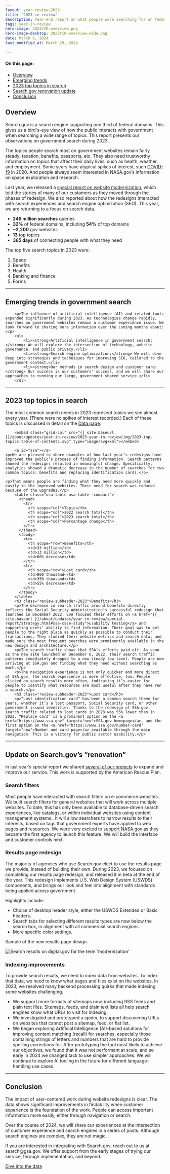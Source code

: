 ```yaml
---
layout: year-review-2023
title: "2023 in review"
description: Year-end report on what people were searching for on federal government websites during 2023.
tags: year-in-review
hero-image: 2023YIR-overview.png
hero-image-desktop: 2023YIR-overview-wide.png
date: March 6, 2024
last_modified_at: March 29, 2024

---
```


<div class="desktop:grid-col-4 desktop:display-block tablet:display-none">
    <aside class="usa-in-page-nav-year-review-2023">
        <nav aria-label="In-page navigation">
                <h4 class="usa-sidenav-label">On this page:</h4>
            <ul class="usa-in-page-nav-year-review-2023-list">
                <li class="usa-in-page-nav-year-review-2023__item"><a href="#section_1" class="usa-in-page-nav-year-review-2023__link usa-current">Overview</a></li>
                <li class="usa-in-page-nav-year-review-2023__item"><a href="#section_2" class="usa-in-page-nav-year-review-2023__link">Emerging trends</a></li>
                <li class="usa-in-page-nav-year-review-2023__item"><a href="#section_3" class="usa-in-page-nav-year-review-2023__link">2023 top topics in search</a></li>
                <li class="usa-in-page-nav-year-review-2023__item"><a href="#section_4" class="usa-in-page-nav-year-review-2023__link">Search.gov renovation update</a></li>
                <li class="usa-in-page-nav-year-review-2023__item"><a href="#section_5" class="usa-in-page-nav-year-review-2023__link">Conclusion</a></li>
            </ul>
        </nav>
    </aside>
</div>
<article class="desktop:grid-col-8 tablet:grid-col-6 grid-col usa-prose article">
        <h2 class="review-header-2023" id="section_1">Overview</h2>
        <p>Search.gov is a search engine supporting one third of federal domains. This gives us a bird's-eye view of how the public interacts with government when searching a wide range of topics. This report presents our observations on government search during 2023.</p>
        <p>The topics people search most on government websites remain fairly steady: taxation, benefits, passports, etc. They also need trustworthy information on topics that affect their daily lives, such as health, weather, and employment. Some years have atypical spikes of interest, such <a href="{{ site.baseurl }}/about/updates/year-in-review/2020-year-in-review.html" target="new">COVID-19</a> in 2020. And people always seem interested in NASA.gov’s information on space exploration and research.</p>
        <p>Last year, we released a <a href="{{ site.baseurl }}/about/updates/year-in-review/special-report/overview.html" target="new">special report on website modernization</a>, which told the stories of many of our customers as they moved through the phases of redesign. We also reported about how  the redesigns interacted with search experiences and search engine optimization (SEO). This year, we are returning to a focus on search data.</p>
		<ul>
			<li><strong>246 million searches</strong> queries</li>
			<li><strong>32%</strong> of federal domains, including <strong>54%</strong> of top domains</li>
			<li><strong>~2,200</strong> gov websites</li>
			<li><strong>13</strong> top topics</li>
			<li><strong>365 days</strong> of connecting people with what they need</li>
		</ul>
		<p>The top five search topics in 2023 were:</p>
        <ol>
            <li>Space</li>
            <li>Benefits</li>
            <li>Health</li>
            <li>Banking and finance</li>
            <li>Forms</li>
        </ol>
  
  <hr class="section-break" id="section_2">
  <h2 class="review-header-2023">Emerging trends in government search</h2> 

		<p>The influence of artificial intelligence (AI) and related tools expanded significantly during 2023. As technologies change rapidly, searches on government websites remain a customer experience issue. We look forward to sharing more information over the coming months about:</p>
        <ul>
            <li><strong>Artificial intelligence in government search:</strong> We will explore the intersection of technology, website governance, and public privacy.</li>
            <li><strong>Search engine optimization:</strong> We will dive deep into strategies and techniques for improving SEO, tailored to the government context.</li>
            <li><strong>Our methods in search design and customer care:</strong> Our success is our customers’ success, and we will share our approaches to running our large, government shared service.</li>
        </ul>
        
<hr class="section-break" id="section_3">
	<h2 class="review-header-2023">2023 top topics in search</h2>
		<p>The most common search needs in 2023 represent topics we see almost every year. (There were no spikes of interest recorded.) Each of these topics is discussed in detail on the <a href="{{ site.baseurl }}/about/updates/year-in-review/2023-year-in-review/data.html">Data page</a>.</p>		

		<embed class="grid-col" src="{{ site.baseurl }}/about/updates/year-in-review/2023-year-in-review/img/2023-top-topics-table-of-contents.svg" type="image/svg+xml"></embed>

		<a id="ssa"></a>
    <p>We are pleased to share examples of how last year’s redesigns have improved the public’s process of finding information. Search patterns showed the redesigns resulted in meaningful change. Specifically, analytics showed a dramatic decrease in the number of searches for two common topics: benefits and replacing identification cards.</p>
		
    <p>That means people are finding what they need more quickly and easily in the improved websites. Their need for search was reduced because of the upgrades.</p>
		<table class="usa-table usa-table--compact">
		  <thead>
		    <tr>
		      <th scope="col">Topic</th>
		      <th scope="col">2022 search total</th>
		      <th scope="col">2023 search total</th>
		      <th scope="col">Percentage change</th>
		    </tr>
		  </thead>
		  <tbody>
		    <tr>
		      <th scope="row">Benefits</th>
		      <td>33 million</td>
		      <td>13 million</td>
		      <td>60% decrease</td>
		    </tr>
		    <tr>
		      <th scope="row">Lost card</th>
		      <td>800 thousand</td>
		      <td>350 thousand</td>
		      <td>55% decrease</td>
		    </tr>
		  </tbody>
		</table>
		<h3 class="review-subheader-2023">Benefits</h3>
		<p>The decrease in search traffic around benefits directly reflects the Social Security Administration’s successful redesign that launched in December 2022. SSA focused their efforts on <a href="{{ site.baseurl }}/about/updates/year-in-review/special-report/strategy.html#ssa-case-study">usability testing</a> and supporting users’ ability to find information. Their goal was to get people to the right place as quickly as possible to conduct their transactions. They studied their website metrics and search data, and made sure the most frequent searches were prominently available in the new design and architecture.</p>
		<p>The search traffic shows that SSA’s efforts paid off: As soon as the new site launched on December 6, 2022, their search traffic patterns immediately dropped to a new steady low level. People are now arriving at SSA.gov and finding what they need without searching as much.</p> 
		<p>The navigation experience is not only quicker and more direct at SSA.gov, the search experience is more effective, too: People clicked on search results more often, indicating it’s easier for people to identify what resources are most useful after they have run a search.</p>
		<h3 class="review-subheader-2023">Lost card</h3>
		<p>“Lost identification card” has been a common search theme for years, whether it’s a lost passport, Social Security card, or other government issued identifier. Thanks to the redesign of SSA.gov, search traffic related to lost cards in 2023 was 55% lower than in 2022. “Replace card” is a prominent option on the <a href="https://www.ssa.gov" target="new">SSA.gov homepage</a>, and the first option on the <a href="https://www.ssa.gov/number-card" target="new">Number and card page</a> available through the main navigation. This is a victory for public sector usability.</p>

		
<hr class="section-break" id="section_4">
        <h2 class="review-header-2023" id="">Update on Search.gov’s “renovation”</h2>
        <p>In last year’s special report we shared <a href="{{ site.baseurl }}/about/updates/year-in-review/overview.html#section-5">several of our projects</a> to expand and improve our service. This work is supported by the American Rescue Plan.</p>
        <h3 class="review-subheader-2023">Search filters</h3>
        <p>Most people have interacted with search filters on e-commerce websites. We built search filters for general websites that will work across multiple websites. To date, this has only been available to database-driven search experiences, like catalogs, or within individual websites using content management systems.. It will allow searchers to narrow results to their interests, based on tags that government experts have applied to web pages and resources. We were very excited to <a href="https://blog.usa.gov/less-is-more-improving-the-publics-web-search-experience-with-filters" target="new">support NASA.gov</a> as they became the first agency to launch this feature. We will build the interface and customer controls next.</p>
        <h3 class="review-subheader-2023">Results page redesign</h3>
        <p>The majority of agencies who use Search.gov elect to use the results page we provide, instead of building their own. During 2023, we focused on completing our results page redesign, and released it in beta at the end of the year. This redesign implements U.S. Web Design System (USWDS) components, and brings our look and feel into alignment with standards being applied across government.</p>
        <p>Highlights include:</p>
                <ul>
                    <li>Choice of desktop header style, either the USWDS Extended or Basic headers.</li>
                    <li>Search tabs for selecting different results types are now below the search box, in alignment with all commercial search engines.</li>
                    <li>More specific color settings.</li>
                </ul>
        <p>Sample of the new results page design.</p>
        <img src="{{ site.baseurl }}/about/updates/year-in-review/2023-year-in-review/img/digital-gov-results-example.png" alt="Search results on digital.gov for the term 'modernization'" />
        <h3 class="review-subheader-2023">Indexing improvements</h3>
        <p>To provide search results, we need to index data from websites. To index that data, we need to know what pages and files exist on the websites. In 2023, we resolved many backend processing quirks that made indexing some websites challenging.</p>
                <ul>
                    <li>We support more formats of sitemaps now, including RSS feeds and plain text files. Sitemaps, feeds, and plain text lists all help search engines know what URLs to visit for indexing.</li>
                    <li>We investigated and prototyped a spider, to support discovering URLs on websites that cannot post a sitemap, feed, or flat list.</li>
                    <li>We began exploring Artificial Intelligence (AI)-based solutions for improving content matching (recall) for searches, especially those containing strings of letters and numbers that are hard to provide spelling corrections for. After prototyping the tool most likely to achieve our objectives, we found that it was not performant at scale, and so early in 2024 we changed tack to use simpler approaches. We will continue to explore AI tooling in the future for different language-handling use cases.</li>
                </ul>
        <hr class="section-break" id="section_5">
        <h2 class="review-header-2023" id="">Conclusion</h2>
        <p>The impact of user-centered work during website redesigns is clear. The data shows significant improvements in findability when customer experience is the foundation of the work. People can access important information more easily, either through navigation or search.</p>
        <p>Over the course of 2024, we will share our experiences at the intersection of customer experience and search engines in a series of posts. Although search engines are complex, they are not magic.</p>
        <p>If you are interested in integrating with Search.gov, reach out to us at search@gsa.gov. We offer support from the early stages of trying our service, through implementation, and beyond.</p>
<div>
<a class="usa-button usa-button--outline" href="{{ site.baseurl }}/about/updates/year-in-review/2023-year-in-review/data.html">Dive into the data</a>
</div>

</article>

